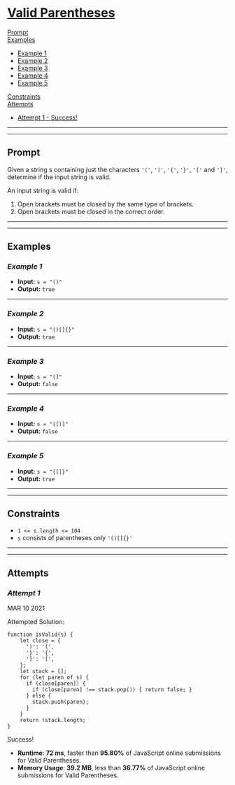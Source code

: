 # [**Valid Parentheses**](https://leetcode.com/problems/valid-parentheses/)

[Prompt](#prompt)  
[Examples](#examples)
- [Example 1](#example-1)  
- [Example 2](#example-2)  
- [Example 3](#example-3)  
- [Example 4](#example-4)  
- [Example 5](#example-5)  

[Constraints](#constraints)  
[Attempts](#attempts)  
- [Attempt 1 - Success!](#attempt-1)

---
---
## **Prompt**
Given a string s containing just the characters `'('`, `')'`, `'{'`, `'}'`, `'['` and `']'`, determine if the input string is valid.

An input string is valid if:
1. Open brackets must be closed by the same type of brackets.
2. Open brackets must be closed in the correct order.

---
---
## **Examples**

### *Example 1*

- **Input:** `s = "()"`
- **Output:** `true`

---
### *Example 2*

- **Input:** `s = "()[]{}"`
- **Output:** `true`

---
### *Example 3*

- **Input:** `s = "(]"`
- **Output:** `false`

---
### *Example 4*

- **Input:** `s = "([)]"`
- **Output:** `false`

---
### *Example 5*

- **Input:** `s = "{[]}"`
- **Output:** `true`


---
---
## **Constraints**
- `1 <= s.length <= 104`
- `s` consists of parentheses only `'()[]{}'`

---   
---
## **Attempts**

### *Attempt 1*
MAR 10 2021

Attempted Solution:
```
function isValid(s) {
    let close = {
      ')': '(',
      '}': '{',
      ']': '[',
    };
    let stack = [];
    for (let paren of s) {
      if (close[paren]) { 
        if (close[paren] !== stack.pop()) { return false; }
      } else {
        stack.push(paren); 
      }
    }
    return !stack.length;
}
```

Success!
- **Runtime**: **72 ms**, faster than **95.80%** of JavaScript online submissions for Valid Parentheses.
- **Memory Usage**: **39.2 MB**, less than **36.77%** of JavaScript online submissions for Valid Parentheses.

